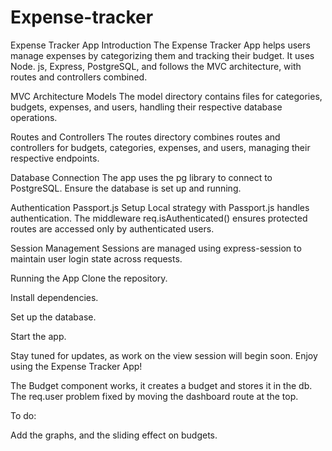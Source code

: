 # Expense-tracker

Expense Tracker App
Introduction
The Expense Tracker App helps users manage expenses by 
categorizing them and tracking their budget. It uses Node.
js, Express, PostgreSQL, and follows the MVC architecture, 
with routes and controllers combined.

MVC Architecture
Models
The model directory contains files for categories, budgets, 
expenses, and users, handling their respective database 
operations.

Routes and Controllers
The routes directory combines routes and controllers for 
budgets, categories, expenses, and users, managing their 
respective endpoints.

Database Connection
The app uses the pg library to connect to PostgreSQL. Ensure 
the database is set up and running.

Authentication
Passport.js Setup
Local strategy with Passport.js handles authentication. The 
middleware req.isAuthenticated() ensures protected routes 
are accessed only by authenticated users.

Session Management
Sessions are managed using express-session to maintain user 
login state across requests.

Running the App
Clone the repository.

Install dependencies.

Set up the database.

Start the app.

Stay tuned for updates, as work on the view session will 
begin soon. Enjoy using the Expense Tracker App!

The Budget component works, it creates a budget and stores it in the db.
The req.user problem fixed by moving the dashboard route at the top.

To do:

Add the graphs, and the sliding effect on budgets.